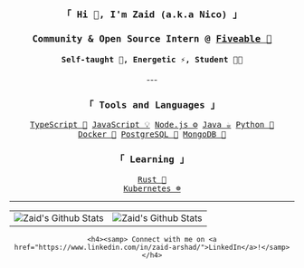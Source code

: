 <div align="center">
	<h3><samp>「 Hi 👋, I'm Zaid (a.k.a Nico) 」</samp></h3> 
</div>

<div align="center">
	<h3><samp> Community & Open Source Intern @ <a href="https://fiveable.me/">Fiveable 🏦</a></samp></h3>
	<h4><samp> Self-taught 🧠, Energetic ⚡, Student 👨‍🎓</samp></h4>
	---
	<samp> 
		<h3>「 Tools and Languages 」</h4>
		<a href="https://www.typescriptlang.org/">TypeScript 🧰</a>
		<a href="https://www.javascript.com/">JavaScript 💡</a>
		<a href="https://nodejs.org/">Node.js ⚙️</a>
		<a href="https://www.oracle.com/java/">Java ☕</a>
		<a href="https://www.python.org/">Python 🐍</a><br>
		<a href="https://www.docker.com/">Docker 🐳</a>
		<a href="https://www.mongodb.com/">PostgreSQL 🐘</a>
		<a href="https://www.postgresql.org/">MongoDB 🍃</a>
	</samp>
	<br>
	<samp> 
		<h3>「 Learning 」</h4>
		<!--<a href="https://llvm.org/">C 💤</a>-->
		<a href="https://www.rust-lang.org/">Rust 🦀</a><br>
		<!--<a href="https://www.haskell.org/">Haskell 🧮</a>-->
		<a href="https://kubernetes.io/">Kubernetes ☸️</a>
	</samp>
	<br>
	<hr/>
		<table align="center">
				<tr>
					<td><img alt="Zaid's Github Stats" src="https://github-readme-stats.vercel.app/api/top-langs/?username=zaida04&text_color=9f9f9f&bg_color=00000000&langs_count=10&layout=compact&hide=css,html,shell,dockerfile,powershell" /></td>
					<td><img alt="Zaid's Github Stats" src="https://github-readme-stats.vercel.app/api?username=zaida04&count_private=true&text_color=9f9f9f&bg_color=00000000&hide=stars&include_all_commits=true&show_icons=true" /></td>
				</tr>
		</table>
	
	<h4><samp> Connect with me on <a href="https://www.linkedin.com/in/zaid-arshad/">LinkedIn</a>!</samp></h4>
</div>
